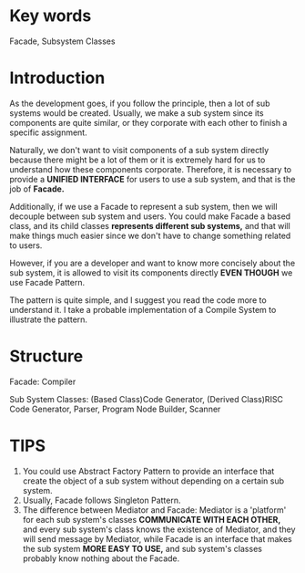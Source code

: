 # Key words

Facade, Subsystem Classes



# Introduction

As the development goes, if you follow the principle, then a lot of sub systems would be created. Usually, we make a sub system since its components are quite similar, or they corporate with each other to finish a specific assignment. 

Naturally, we don't want to visit components of a sub system directly because there might be a lot of them or it is extremely hard for us to understand how these components corporate. Therefore, it is necessary to provide a **UNIFIED INTERFACE** for users to use a sub system, and that is the job of **Facade.**

Additionally, if we use a Facade to represent a sub system, then we will decouple between sub system and users. You could make Facade a based class, and its child classes **represents different sub systems,** and that will make things much easier since we don't have to change something related to users.

However, if you are a developer and want to know more concisely about the sub system, it is allowed to visit its components directly **EVEN THOUGH** we use Facade Pattern.

The pattern is quite simple, and I suggest you read the code more to understand it. I take a probable implementation of a Compile System to illustrate the pattern.



# Structure

Facade: Compiler

Sub System Classes: (Based Class)Code Generator, (Derived Class)RISC Code Generator, Parser, Program Node Builder, Scanner



# TIPS

1. You could use Abstract Factory Pattern to provide an interface that create the object of a sub system without depending on a certain sub system.
2. Usually, Facade follows Singleton Pattern.
3. The difference between Mediator and Facade: Mediator is a 'platform' for each sub system's classes **COMMUNICATE WITH EACH OTHER,** and every sub system's class knows the existence of Mediator, and they will send message by Mediator, while Facade is an interface that makes the sub system **MORE EASY TO USE,**  and sub system's classes probably know nothing about the Facade.